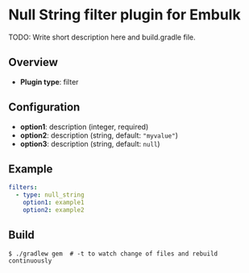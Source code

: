 # Null String filter plugin for Embulk

TODO: Write short description here and build.gradle file.

## Overview

* **Plugin type**: filter

## Configuration

- **option1**: description (integer, required)
- **option2**: description (string, default: `"myvalue"`)
- **option3**: description (string, default: `null`)

## Example

```yaml
filters:
  - type: null_string
    option1: example1
    option2: example2
```


## Build

```
$ ./gradlew gem  # -t to watch change of files and rebuild continuously
```

